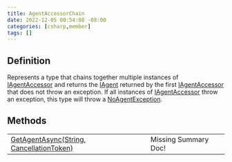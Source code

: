 ```yaml
---
title: AgentAccessorChain
date: 2022-12-05 00:54:08 -08:00
categories: [csharp,member]
tags: []
---
```


## Definition

Represents a type that chains together multiple instances of <a href='/posts/csharp.member.entitydb.abstractions.agents.iagentaccessor/'>IAgentAccessor</a> and returns the
<a href='/posts/csharp.member.entitydb.abstractions.agents.iagent/'>IAgent</a> returned by the first <a href='/posts/csharp.member.entitydb.abstractions.agents.iagentaccessor/'>IAgentAccessor</a> that does not throw an exception.
If all instances of <a href='/posts/csharp.member.entitydb.abstractions.agents.iagentaccessor/'>IAgentAccessor</a> throw an exception, this type will throw a
<a href='/posts/csharp.member.entitydb.common.exceptions.noagentexception/'>NoAgentException</a>.

## Methods
<table><tr><td><!--/posts/csharp.member.entitydb.common.agents.agentaccessorchain.getagentasync/--><a href='#'>GetAgentAsync(String, CancellationToken)</a></td><td>Missing Summary Doc!</td></tr></table>
